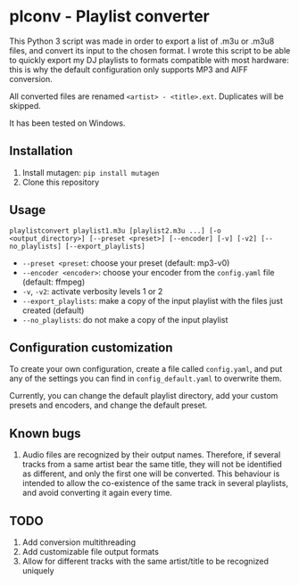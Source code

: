 # plconv - Playlist converter

This Python 3 script was made in order to export a list of .m3u or .m3u8 files, and convert its input to the chosen format. I wrote this script to be able to quickly export my DJ playlists to formats compatible with most hardware: this is why the default configuration only supports MP3 and AIFF conversion.

All converted files are renamed `<artist> - <title>.ext`. Duplicates will be skipped.

It has been tested on Windows.

## Installation

1. Install mutagen: `pip install mutagen`
2. Clone this repository

## Usage

```
playlistconvert playlist1.m3u [playlist2.m3u ...] [-o <output_directory>] [--preset <preset>] [--encoder] [-v] [-v2] [--no_playlists] [--export_playlists]
```

* `--preset <preset`: choose your preset (default: mp3-v0)
* `--encoder <encoder>`: choose your encoder from the `config.yaml` file (default: ffmpeg)
* `-v`, `-v2`: activate verbosity levels 1 or 2
* `--export_playlists`: make a copy of the input playlist with the files just created (default)
* `--no_playlists`: do not make a copy of the input playlist

## Configuration customization

To create your own configuration, create a file called `config.yaml`, and put any of the settings you can find in `config_default.yaml` to overwrite them.

Currently, you can change the default playlist directory, add your custom presets and encoders, and change the default preset.

## Known bugs

1. Audio files are recognized by their output names. Therefore, if several tracks from a same artist bear the same title, they will not be identified as different, and only the first one will be converted. This behaviour is intended to allow the co-existence of the same track in several playlists, and avoid converting it again every time.

## TODO

1. Add conversion multithreading
2. Add customizable file output formats
3. Allow for different tracks with the same artist/title to be recognized uniquely